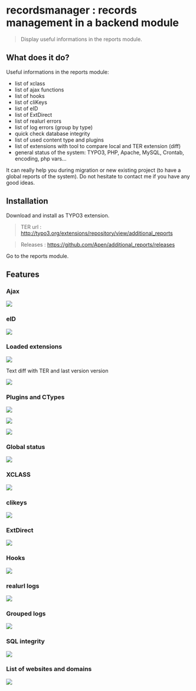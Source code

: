 recordsmanager : records management in a backend module
=======================================================
>  Display useful informations in the reports module.

## What does it do?

Useful informations in the reports module:

* list of xclass
* list of ajax functions
* list of hooks
* list of cliKeys
* list of eID
* list of ExtDirect
* list of realurl errors
* list of log errors (group by type)
* quick check database integrity
* list of used content type and plugins
* list of extensions with tool to compare local and TER extension (diff)
* general status of the system: TYPO3, PHP, Apache, MySQL, Crontab, encoding, php vars...

It can really help you during migration or new existing project (to have a global reports of the system).
Do not hesitate to contact me if you have any good ideas.

## Installation

Download and install as TYPO3 extension.

>TER url : http://typo3.org/extensions/repository/view/additional_reports

>Releases : https://github.com/Apen/additional_reports/releases

Go to the reports module.

## Features

### Ajax

![](https://raw.githubusercontent.com/Apen/additional_reports/master/Resources/Public/Images/ajax.png)

### eID

![](https://raw.githubusercontent.com/Apen/additional_reports/master/Resources/Public/Images/eid.png)

### Loaded extensions

![](https://raw.githubusercontent.com/Apen/additional_reports/master/Resources/Public/Images/extensions.png)

Text diff with TER and last version version

![](https://raw.githubusercontent.com/Apen/additional_reports/master/Resources/Public/Images/extensions-diff.png)

### Plugins and CTypes

![](https://raw.githubusercontent.com/Apen/additional_reports/master/Resources/Public/Images/plugins.png)

![](https://raw.githubusercontent.com/Apen/additional_reports/master/Resources/Public/Images/ctypes.png)

![](https://raw.githubusercontent.com/Apen/additional_reports/master/Resources/Public/Images/summary.png)

### Global status

![](https://raw.githubusercontent.com/Apen/additional_reports/master/Resources/Public/Images/status-typo3.png)

### XCLASS

![](https://raw.githubusercontent.com/Apen/additional_reports/master/Resources/Public/Images/xclass.png)

### clikeys

![](https://raw.githubusercontent.com/Apen/additional_reports/master/Resources/Public/Images/clikeys.png)

### ExtDirect

![](https://raw.githubusercontent.com/Apen/additional_reports/master/Resources/Public/Images/extdirect.png)

### Hooks

![](https://raw.githubusercontent.com/Apen/additional_reports/master/Resources/Public/Images/hooks.png)

### realurl logs

![](https://raw.githubusercontent.com/Apen/additional_reports/master/Resources/Public/Images/realurl.png)

### Grouped logs

![](https://raw.githubusercontent.com/Apen/additional_reports/master/Resources/Public/Images/logs.png)

### SQL integrity

![](https://raw.githubusercontent.com/Apen/additional_reports/master/Resources/Public/Images/sql.png)

### List of websites and domains

![](https://raw.githubusercontent.com/Apen/additional_reports/master/Resources/Public/Images/websites.png)



